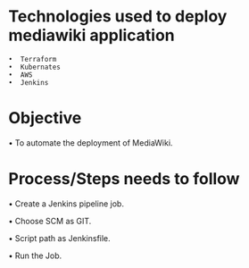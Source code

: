 # Technologies used to deploy mediawiki application
   
    •  Terraform 
    •  Kubernates 
    •  AWS
    •  Jenkins 

# Objective

•	To automate the deployment of MediaWiki.

# Process/Steps needs to follow

•	Create a Jenkins pipeline job.

•	Choose SCM as GIT.

•	Script path as Jenkinsfile.

•	Run the Job.


